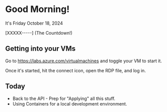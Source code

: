 # Good Morning!

It's Friday October 18, 2024

[XXXXX-----] (The Countdown!)

## Getting into your VMs

Go to https://labs.azure.com/virtualmachines and toggle your VM to start it.

Once it's started, hit the connect icon, open the RDP file, and log in.

## Today

- Back to the API - Prep for "Applying" all this stuff.
- Using Containers for a local development environment.


    